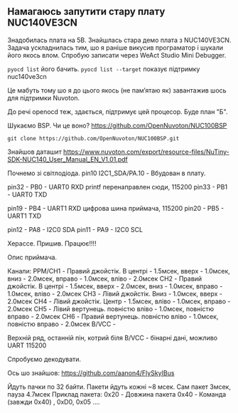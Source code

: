 ## Намагаюсь запутити стару плату NUC140VE3CN

Знадобилась плата на 5В. Знайшлась стара демо плата з NUC140VE3CN.
Задача ускладнилась тим, шо я раніше викусив програматор і шукали його якось влом.
Спробую записати через WeAct Studio Mini Debugger.

`pyocd list` його бачить.
`pyocd list --target` показує підтримку nuc140ve3cn

Це мабуть тому шо я до цього якось (не памʼятаю як) завантажив шось для підтримки Nuvoton.

До речі openocd теж, здається, підтримує цей процесор. Буде план "Б".

Шукаємо BSP.
Чи це воно? https://github.com/OpenNuvoton/NUC100BSP

```
git clone https://github.com/OpenNuvoton/NUC100BSP.git
```

Знайшов даташит
https://www.nuvoton.com/export/resource-files/NuTiny-SDK-NUC140_User_Manual_EN_V1.01.pdf

Почнемо зі світлодіода.
pin10  I2C1_SDA/PA.10  - Вбудован в плату.

pin32 - PB0 - UART0 RXD     printf перенаправлен сюди, 115200
pin33 - PB1 - UART0 TXD 

pin19 - PB4 - UART1 RXD     цифрова шина приймача, 115200
pin20 - PB5 - UART1 TXD

pin12 - PA8 - I2C0 SDA
pin11 - PA9 - I2C0 SCL

Херассе. Пришив. Працює!!!!

Опис приймача.

Канали:
PPM/CH1 - Правий джойстік. В центрі - 1.5мсек, вверх - 1.0мсек, вниз - 2.0мсек, вправо - 1.0мсек, вліво - 2.0мсек
CH2 - Правий джойстік. В центрі - 1.5мсек, вверх - 2.0мсек, вниз - 1.0мсек, вправо - 1.0мсек, вліво - 2.0мсек
CH3 - Лівий джойстік. Вниз - 1.0мсек, вверх - 2.0мсек
CH4 - Лівий джойстік. Центр - 1.5мсек, вліво - 1.0мсек, вправо - 2.0мсек
CH5 - Лівий вертунець. повністю вліво - 1.0мсек, повністю вправо - 2.0мсек
CH6 - Правий вертунець. повністю вліво - 1.0мсек, повністю вправо - 2.0мсек
B/VCC -

Верхній ряд, останній пін, котрий біля B/VCC - бінарні дані, можливо UART 115200

Спробуємо декодувати.

Ось шо знайшов: https://github.com/aanon4/FlySkyIBus

Йдуть пачки по 32 байти.
Пакети йдуть кожні ~8 мсек. Сам пакет 3мсек, пауза 4.7мсек
Приклад пакета:
0x20 - Довжина пакета
0x40 - Команда (завжди 0x40)
, 0xD0, 0x05 .... 
